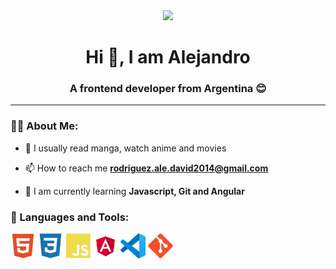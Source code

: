 <div id=header align="center"> 
 <img src="https://media.giphy.com/media/u2pmTWUi0MXjyrMaVj/giphy.gif" width="200"/> 
 <h1 align="center">Hi 👋, I am Alejandro</h1>
  <h3 align="center">A frontend developer from Argentina 😊</h3>
</div>

---

### 👩‍💻 About Me:

- 📖 I usually read manga, watch anime and movies 

- 📫 How to reach me **rodriguez.ale.david2014@gmail.com**

- 🌱 I am currently learning **Javascript, Git and Angular**

<div align="left">
  <h3>🔨 Languages and Tools:</h3>
  <div>
    <img src="https://github.com/devicons/devicon/blob/master/icons/html5/html5-plain.svg" tittle="html5" alt="html" width="40" height="40"/>
    <img src="https://github.com/devicons/devicon/blob/master/icons/css3/css3-plain.svg" tittle="css3" alt="css" width="40" height="40"/>
    <img src="https://github.com/devicons/devicon/blob/master/icons/javascript/javascript-plain.svg" tittle="javascript" width="40" height="40"/>
    <img src="https://github.com/devicons/devicon/blob/master/icons/angular/angular-original.svg" tittle="angular" alt="angularjs" width="40" height="40"/>
    <img src="https://github.com/devicons/devicon/blob/master/icons/vscode/vscode-original.svg" tittle="visual-studio-code" alt="vscode" width="40" height="40"/>
    <img src="https://github.com/devicons/devicon/blob/master/icons/git/git-plain.svg" tittle="git" width="40" height="40"/>  
    </div>
</div>
